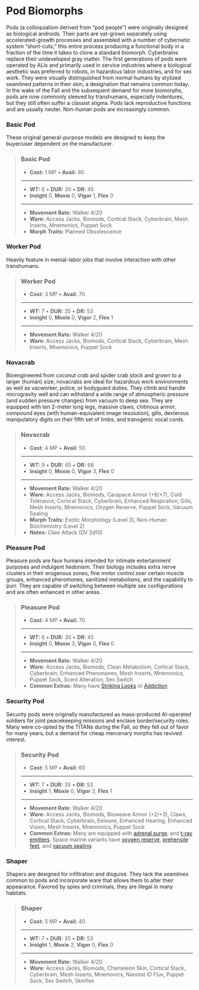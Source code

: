# Pod Biomorphs

Pods (a colloquialism derived from “pod people”) were originally designed as biological androids. Their parts are vat-grown separately using accelerated-growth processes and assembled with a number of cybernetic system “short-cuts;” this entire process producing a functional body in a fraction of the time it takes to clone a standard biomorph. Cyberbrains replace their undeveloped gray matter. The first generations of pods were operated by ALIs and primarily used in service industries where a biological aesthetic was preferred to robots, in hazardous labor industries, and for sex work. They were visually distinguished from normal humans by stylized seamlined patterns in their skin, a designation that remains common today. In the wake of the Fall and the subsequent demand for more biomorphs, pods are now commonly sleeved by transhumans, especially indentures, but they still often suffer a classist stigma. Pods lack reproductive functions and are usually neuter. Non-human pods are increasingly common.

### Basic Pod

These original general-purpose models are designed to keep the buyer/user dependent on the manufacturer.

<blockquote class="indent stat-list">

### Basic Pod

- **Cost:** 1&nbsp;MP • **Avail:** 80

---

- **WT:** 6 • **DUR:** 30 • **DR:** 45
- **Insight** 0, **Moxie** 0, **Vigor** 1, **Flex** 0

---

- **Movement Rate:** Walker 4/20
- **Ware:** Access Jacks, Biomods, Cortical Stack, Cyberbrain, Mesh Inserts, Mnemonics, Puppet Sock
- **Morph Traits:** Planned Obsolescence

</blockquote>

### Worker Pod

Heavily feature in menial-labor jobs that involve interaction with other transhumans.

<blockquote class="indent stat-list">

### Worker Pod

- **Cost:** 3&nbsp;MP • **Avail:** 70

---

- **WT:** 7 • **DUR:** 35 • **DR:** 53
- **Insight** 0, **Moxie** 0, **Vigor** 2, **Flex** 1

---

- **Movement Rate:** Walker 4/20
- **Ware:** Access Jacks, Biomods, Cortical Stack, Cyberbrain, Mesh Inserts, Mnemonics, Puppet Sock

</blockquote>

<!--sort-->
<!--sort-block-->
### Novacrab

Bioengineered from coconut crab and spider crab stock and grown to a larger (human) size, novacrabs are ideal for hazardous work environments as well as vacworker, police, or bodyguard duties. They climb and handle microgravity well and can withstand a wide range of atmospheric pressure (and sudden pressure changes) from vacuum to deep sea. They are equipped with ten 2-meter long legs, massive claws, chitinous armor, compound eyes (with human-equivalent image resolution), gills, dexterous manipulatory digits on their fifth set of limbs, and transgenic vocal cords.

<blockquote class="indent stat-list">

### Novacrab

- **Cost:** 4&nbsp;MP • **Avail:** 50

---

- **WT:** 9 • **DUR:** 45 • **DR:** 68
- **Insight** 0, **Moxie** 0, **Vigor** 3, **Flex** 0

---

- **Movement Rate:** Walker 4/20
- **Ware:** Access Jacks, Biomods, Carapace Armor (+6/+7), Cold Tolerance, Cortical Stack, Cyberbrain, Enhanced Respiration, Gills, Mesh Inserts, Mnemonics, Oxygen Reserve, Puppet Sock, Vacuum Sealing
- **Morph Traits:** Exotic Morphology (Level 3), Non-Human Biochemistry (Level 2)
- **Notes:** Claw Attack (DV 2d10)

</blockquote>

<!--sort-block-->
### Pleasure Pod

Pleasure pods are faux humans intended for intimate entertainment purposes and indulgent hedonism. Their biology includes extra nerve clusters in their erogenous zones, fine motor control over certain muscle groups, enhanced pheromones, sanitized metabolisms, and the capability to purr. They are capable of switching between multiple sex configurations and are often enhanced in other areas.

<blockquote class="indent stat-list">

### Pleasure Pod

- **Cost:** 4&nbsp;MP • **Avail:** 70

---

- **WT:** 6 • **DUR:** 30 • **DR:** 45
- **Insight** 0, **Moxie** 3, **Vigor** 0, **Flex** 0

---

- **Movement Rate:** Walker 4/20
- **Ware:** Access Jacks, Biomods, Clean Metabolism, Cortical Stack, Cyberbrain, Enhanced Pheromones, Mesh Inserts, Mnemonics, Puppet Sock, Scent Alteration, Sex Switch
- **Common Extras:** Many have [Striking Looks](28-traits.md#striking-looks) or [Addiction](28-traits.md#addiction)

</blockquote>

<!--sort-end-->

<!--sort-->
<!--sort-block-->
### Security Pod

Security pods were originally manufactured as mass-produced AI-operated soldiers for joint peacekeeping missions and enclave border/security roles. Many were co-opted by the TITANs during the Fall, so they fell out of favor for many years, but a demand for cheap mercenary morphs has revived interest.

<blockquote class="indent stat-list">

### Security Pod

- **Cost:** 5&nbsp;MP • **Avail:** 60

---

- **WT:** 7 • **DUR:** 35 • **DR:** 53
- **Insight** 1, **Moxie** 0, **Vigor** 2, **Flex** 1

---

- **Movement Rate:** Walker 4/20
- **Ware:** Access Jacks, Biomods, Bioweave Armor (+2/+3), Claws, Cortical Stack, Cyberbrain, Eelware, Enhanced Hearing, Enhanced Vision, Mesh Inserts, Mnemonics, Puppet Sock
- **Common Extras:** Many are equipped with [adrenal surge](../16/10-combat-augmentations.md), and [t-ray emitters](../16/06-sensory-augmentations.md). Space marine variants have [oxygen reserve](../16/11-physical-augmentations.md), [prehensile feet](../16/11-physical-augmentations.md), and [vacuum sealing](../16/11-physical-augmentations.md).

</blockquote>

<!--sort-block-->
### Shaper

Shapers are designed for infiltration and disguise. They lack the seamlines common to pods and incorporate ware that allows them to alter their appearance. Favored by spies and criminals, they are illegal in many habitats.

<blockquote class="indent stat-list">

### Shaper

- **Cost:** 5&nbsp;MP • **Avail:** 40

---

- **WT:** 7 • **DUR:** 35 • **DR:** 53
- **Insight** 1, **Moxie** 2, **Vigor** 0, **Flex** 0

---

- **Movement Rate:** Walker 4/20
- **Ware:** Access Jacks, Biomods, Chameleon Skin, Cortical Stack, Cyberbrain, Mesh Inserts, Mnemonics, Nanotat ID Flux, Puppet Sock, Sex Switch, Skinflex

</blockquote>

<!--sort-end-->
